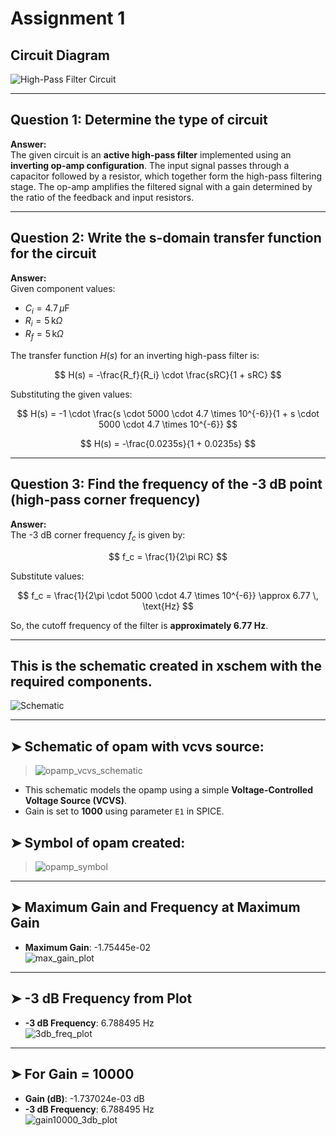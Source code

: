 # Assignment 1

## Circuit Diagram
![High-Pass Filter Circuit](./imagesas1/Fig-d5-1-highPass.png)

---

## Question 1: Determine the type of circuit

**Answer:**  
The given circuit is an **active high-pass filter** implemented using an **inverting op-amp configuration**. The input signal passes through a capacitor followed by a resistor, which together form the high-pass filtering stage. The op-amp amplifies the filtered signal with a gain determined by the ratio of the feedback and input resistors.

---

## Question 2: Write the s-domain transfer function for the circuit

**Answer:**  
Given component values:
- $C_i = 4.7 \, \mu\text{F}$
- $R_i = 5 \, \text{k}\Omega$
- $R_f = 5 \, \text{k}\Omega$

The transfer function $H(s)$ for an inverting high-pass filter is:

$$
H(s) = -\frac{R_f}{R_i} \cdot \frac{sRC}{1 + sRC}
$$

Substituting the given values:

$$
H(s) = -1 \cdot \frac{s \cdot 5000 \cdot 4.7 \times 10^{-6}}{1 + s \cdot 5000 \cdot 4.7 \times 10^{-6}}
$$

$$
H(s) = -\frac{0.0235s}{1 + 0.0235s}
$$

---

## Question 3: Find the frequency of the -3 dB point (high-pass corner frequency)

**Answer:**  
The -3 dB corner frequency $f_c$ is given by:

$$
f_c = \frac{1}{2\pi RC}
$$

Substitute values:

$$
f_c = \frac{1}{2\pi \cdot 5000 \cdot 4.7 \times 10^{-6}} \approx 6.77 \, \text{Hz}
$$

So, the cutoff frequency of the filter is **approximately 6.77 Hz**.

---

## This is the schematic created in xschem with the required components.

![Schematic](<./imagesas1/Picture5.png>)

---

## ➤ Schematic of opam with vcvs source:

> ![opamp_vcvs_schematic](imagesas1/symmaticvcvsopam.png)

- This schematic models the opamp using a simple **Voltage-Controlled Voltage Source (VCVS)**.
- Gain is set to **1000** using parameter `E1` in SPICE.

## ➤ Symbol of opam created:

> ![opamp_symbol](imagesas1/symbolvsvsopam.png)

---

## ➤ Maximum Gain and Frequency at Maximum Gain  
- **Maximum Gain**: -1.75445e-02  
![max_gain_plot](imagesas1/hpmaxgain.png)

---

## ➤ -3 dB Frequency from Plot  
- **-3 dB Frequency**: 6.788495 Hz  
![3db_freq_plot](imagesas1/3b_freq.png)

---

## ➤ For Gain = 10000  
- **Gain (dB)**: -1.737024e-03 dB  
- **-3 dB Frequency**: 6.788495 Hz  
![gain10000_3db_plot](imagesas1/10000_gain.png)




